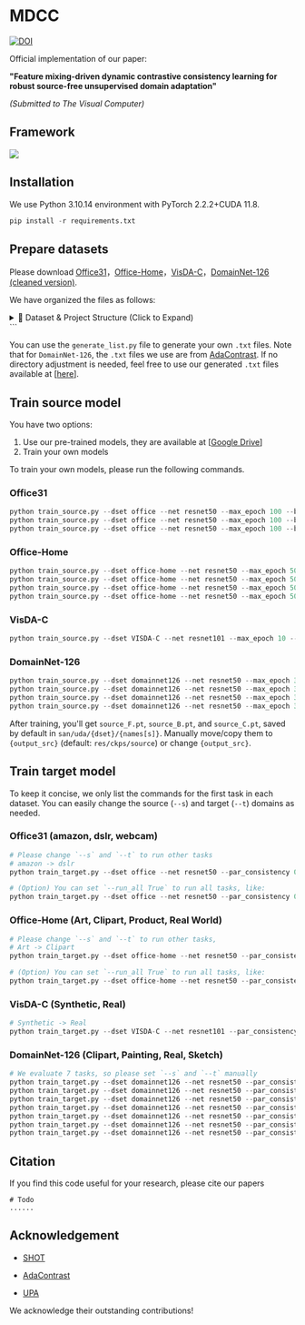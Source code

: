 # MDCC
[![DOI](https://zenodo.org/badge/1033733239.svg)](https://doi.org/10.5281/zenodo.16795362)

Official implementation of our paper:

**"Feature mixing-driven dynamic contrastive consistency learning for robust source-free unsupervised domain adaptation"**

*(Submitted to The Visual Computer)*

## Framework

![](/figs/pipeline.png)

## Installation

 We use Python 3.10.14 environment with PyTorch 2.2.2+CUDA 11.8.

```python
pip install -r requirements.txt
```

## Prepare datasets

Please download [Office31](https://drive.google.com/file/d/0B4IapRTv9pJ1WGZVd1VDMmhwdlE/view?resourcekey=0-gNMHVtZfRAyO_t2_WrOunA)，[Office-Home](https://github.com/jindongwang/transferlearning/tree/master/data#office-home)，[VisDA-C](https://github.com/VisionLearningGroup/taskcv-2017-public/tree/master/classification)，[DomainNet-126 (cleaned version)](https://ai.bu.edu/M3SDA/).

We have organized the files as follows:

<details>
<summary>📂 Dataset & Project Structure (Click to Expand)​</summary>


```text
<root>/
├── DATASETS/
│   ├── office/                 
│   │   ├── amazon/
│   │   │   ├── back_pack/
│   │   │   │   ├── frame_0001.jpg
│   │   │   │   ├── frame_0002.jpg
│   │   │   │   └── ...
│   │   │   └── ...
│   │   ├── dslr/
│   │   ├── webcam/
│   │   ├── amazon_list.txt
│   │   ├── dslr_list.txt
│   │   └── webcam_list.txt
│   │
│   ├── office-home/
│   │   ├── Art/
│   │   ├── Clipart/
│   │   ├── Product/
│   │   ├── RealWorld/
│   │   ├── Art_list.txt
│   │   ├── Clipart_list.txt
│   │   ├── Product_list.txt
│   │   └── RealWorld_list.txt
│   │
│   ├── VISDA-C/
│   │   ├── train/
│   │   ├── validation/
│   │   ├── train_list.txt
│   │   └── validation_list.txt
│   │
│   └── domainnet126/
│       ├── clipart/
│       ├── painting/
│       ├── real/
│       ├── sketch/
│       ├── clipart_list.txt
│       ├── painting_list.txt
│       ├── real_list.txt
│       └── sketch_list.txt
│
└── MDCC/
    └── ...
```

</details> ```

You can use the `generate_list.py` file to generate your own `.txt` files. Note that for `DomainNet-126`, the `.txt` files we use are from [AdaContrast](https://github.com/DianCh/AdaContrast/tree/master/datasets/domainnet-126). If no directory adjustment is needed, feel free to use our generated `.txt` files available at [[here](https://drive.google.com/drive/folders/1-RUqQqfLEcO8d8YaIJY0pL6A8QhMMGSQ?usp=drive_link)].

## Train source model

You have two options:
1. Use our pre-trained models, they are available at [[Google Drive](https://drive.google.com/drive/folders/1ahBN5-MKOihYa69Ae9OA-IeLJnUiUqVD?usp=drive_link)]
2. Train your own models

To train your own models, please run the following commands.

### Office31

```python
python train_source.py --dset office --net resnet50 --max_epoch 100 --batch_size 64 --lr 1e-2 --s 0
python train_source.py --dset office --net resnet50 --max_epoch 100 --batch_size 64 --lr 1e-2 --s 1
python train_source.py --dset office --net resnet50 --max_epoch 100 --batch_size 64 --lr 1e-2 --s 2
```

### Office-Home

```python
python train_source.py --dset office-home --net resnet50 --max_epoch 50 --batch_size 64 --lr 1e-2 --s 0
python train_source.py --dset office-home --net resnet50 --max_epoch 50 --batch_size 64 --lr 1e-2 --s 1
python train_source.py --dset office-home --net resnet50 --max_epoch 50 --batch_size 64 --lr 1e-2 --s 2
python train_source.py --dset office-home --net resnet50 --max_epoch 50 --batch_size 64 --lr 1e-2 --s 3
```

### VisDA-C

```python
python train_source.py --dset VISDA-C --net resnet101 --max_epoch 10 --batch_size 64 --lr 1e-3 --s 0
```

### DomainNet-126

```python
python train_source.py --dset domainnet126 --net resnet50 --max_epoch 30 --batch_size 64 --lr 1e-2 --s 0
python train_source.py --dset domainnet126 --net resnet50 --max_epoch 30 --batch_size 64 --lr 1e-2 --s 1
python train_source.py --dset domainnet126 --net resnet50 --max_epoch 30 --batch_size 64 --lr 1e-2 --s 2
python train_source.py --dset domainnet126 --net resnet50 --max_epoch 30 --batch_size 64 --lr 1e-2 --s 3
```

After training, you'll get `source_F.pt`, `source_B.pt`, and `source_C.pt`, saved by default in `san/uda/{dset}/{names[s]}`. Manually move/copy them to `{output_src}` (default: `res/ckps/source`) or change `{output_src}`.

## Train target model

To keep it concise, we only list the commands for the first task in each dataset. You can easily change the source (`--s`) and target (`--t`) domains as needed.

### Office31 (amazon, dslr, webcam)

```python
# Please change `--s` and `--t` to run other tasks
# amazon -> dslr
python train_target.py --dset office --net resnet50 --par_consistency 0.3 --lr 1e-2 --s 0 --t 1

# (Option) You can set `--run_all True` to run all tasks, like:
python train_target.py --dset office --net resnet50 --par_consistency 0.3 --lr 1e-2 --run_all True
```

### Office-Home (Art, Clipart, Product, Real World)

```python
# Please change `--s` and `--t` to run other tasks, 
# Art -> Clipart
python train_target.py --dset office-home --net resnet50 --par_consistency 0.3 --lr 1e-2 --s 0 --t 1

# (Option) You can set `--run_all True` to run all tasks, like:
python train_target.py --dset office-home --net resnet50 --par_consistency 0.3 --lr 1e-2 --run_all True
```

### VisDA-C (Synthetic, Real)

```python
# Synthetic -> Real
python train_target.py --dset VISDA-C --net resnet101 --par_consistency 1.0 --lr 1e-3 --sel_ratio 0.8 --s 0 --t 1
```

### DomainNet-126 (Clipart, Painting, Real, Sketch)

```python
# We evaluate 7 tasks, so please set `--s` and `--t` manually
python train_target.py --dset domainnet126 --net resnet50 --par_consistency 0.3 --lr 1e-2 --s 0 --t 3 --das
python train_target.py --dset domainnet126 --net resnet50 --par_consistency 0.3 --lr 1e-2 --s 1 --t 0 --das
python train_target.py --dset domainnet126 --net resnet50 --par_consistency 0.3 --lr 1e-2 --s 1 --t 2 --das
python train_target.py --dset domainnet126 --net resnet50 --par_consistency 0.3 --lr 1e-2 --s 2 --t 0 --das
python train_target.py --dset domainnet126 --net resnet50 --par_consistency 0.3 --lr 1e-2 --s 2 --t 1 --das
python train_target.py --dset domainnet126 --net resnet50 --par_consistency 0.3 --lr 1e-2 --s 2 --t 3 --das
python train_target.py --dset domainnet126 --net resnet50 --par_consistency 0.3 --lr 1e-2 --s 3 --t 1 --das
```

## Citation

If you find this code useful for your research, please cite our papers

```
# Todo
......
```



## Acknowledgement

- [SHOT](https://github.com/tim-learn/SHOT)

- [AdaContrast](https://github.com/DianCh/AdaContrast/tree/master/datasets/domainnet-126)

- [UPA](https://github.com/chenxi52/UPA)

We acknowledge their outstanding contributions!
